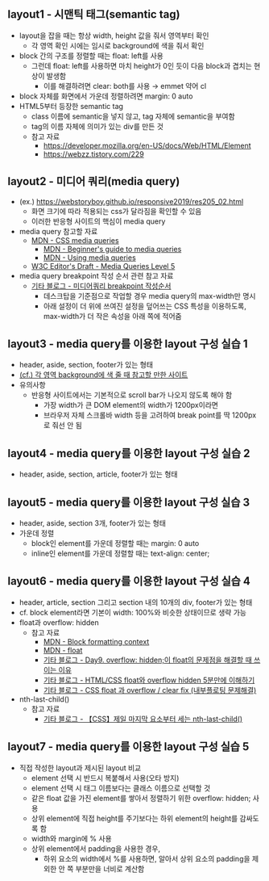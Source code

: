 ## layout1 - 시맨틱 태그(semantic tag)
- layout을 잡을 때는 항상 width, height 값을 줘서 영역부터 확인
  - 각 영역 확인 시에는 임시로 background에 색을 줘서 확인
- block 간의 구조를 정렬할 때는 float: left를 사용
  - 그런데 float: left를 사용하면 마치 height가 0인 듯이 다음 block과 겹치는 현상이 발생함
    - 이를 해결하려면 clear: both를 사용 → emmet 약어 cl
- block 자체를 화면에서 가운데 정렬하려면 margin: 0 auto
- HTML5부터 등장한 semantic tag
  - class 이름에 semantic을 넣지 않고, tag 자체에 semantic을 부여함
  - tag의 이름 자체에 의미가 있는 div를 만든 것
  - 참고 자료
    - https://developer.mozilla.org/en-US/docs/Web/HTML/Element
    - https://webzz.tistory.com/229

## layout2 - 미디어 쿼리(media query)
- (ex.) https://webstoryboy.github.io/responsive2019/res205_02.html
  - 화면 크기에 따라 적용되는 css가 달라짐을 확인할 수 있음
  - 이러한 반응형 사이트의 핵심이 media query
- media query 참고할 자료
  - [MDN - CSS media queries](https://developer.mozilla.org/en-US/docs/Web/CSS/CSS_media_queries)
    - [MDN - Beginner's guide to media queries](https://developer.mozilla.org/en-US/docs/Learn/CSS/CSS_layout/Media_queries)
    - [MDN - Using media queries](https://developer.mozilla.org/en-US/docs/Web/CSS/CSS_media_queries/Using_media_queries)
  - [W3C Editor's Draft - Media Queries Level 5](https://drafts.csswg.org/mediaqueries-5/#typedef-media-feature)
- media query breakpoint 작성 순서 관련 참고 자료
  - [기타 블로그 - 미디어쿼리 breakpoint 작성순서](https://usingu.co.kr/frontend/css/%EB%AF%B8%EB%94%94%EC%96%B4%EC%BF%BC%EB%A6%AC-breakpoint-%EC%9E%91%EC%84%B1%EC%88%9C%EC%84%9C/)
    - 데스크탑을 기준점으로 작업할 경우 media query의 max-width만 명시
    - 아래 설정이 더 위에 쓰여진 설정을 덮어쓰는 CSS 특성을 이용하도록, max-width가 더 작은 속성을 아래 쪽에 적어줌

## layout3 - media query를 이용한 layout 구성 실습 1
- header, aside, section, footer가 있는 형태
- [(cf.) 각 영역 background에 색 줄 때 참고할 만한 사이트](https://materializecss.com/color.html)
- 유의사항
  - 반응형 사이트에서는 기본적으로 scroll bar가 나오지 않도록 해야 함
    - 가장 width가 큰 DOM element의 width가 1200px이라면
    - 브라우저 자체 스크롤바 width 등을 고려하여 break point를 딱 1200px로 줘선 안 됨

## layout4 - media query를 이용한 layout 구성 실습 2
- header, aside, section, article, footer가 있는 형태

## layout5 - media query를 이용한 layout 구성 실습 3
- header, aside, section 3개, footer가 있는 형태
- 가운데 정렬
  - block인 element를 가운데 정렬할 때는 margin: 0 auto
  - inline인 element를 가운데 정렬할 때는 text-align: center;

## layout6 - media query를 이용한 layout 구성 실습 4
- header, article, section 그리고 section 내의 10개의 div, footer가 있는 형태
- cf. block element라면 기본이 width: 100%와 비슷한 상태이므로 생략 가능
- float과 overflow: hidden
  - 참고 자료
    - [MDN - Block formatting context](https://developer.mozilla.org/en-US/docs/Web/CSS/CSS_display/Block_formatting_context)
    - [MDN - float](https://developer.mozilla.org/en-US/docs/Web/CSS/float)
    - [기타 블로그 - Day9. overflow: hidden;이 float의 문제점을 해결할 때 쓰이는 이유](https://velog.io/@kimconut/Day9.-overflow-hidden이-float의-문제점을-해결할-때-쓰이는-이유)
    - [기타 블로그 - HTML/CSS float와 overflow hidden 5분만에 이해하기](https://1duri1.tistory.com/249)
    - [기타 블로그 - CSS float 과 overflow / clear fix (내부플로팅 문제해결)](https://velog.io/@mhnormal/CSS-float-과-overflow-clear-fix-내부플로팅-문제해결)
- nth-last-child()
  - 참고 자료
    - [기타 블로그 - 【CSS】제일 마지막 요소부터 세는 nth-last-child()](https://wellcode.tistory.com/5)

## layout7 - media query를 이용한 layout 구성 실습 5
- 직접 작성한 layout과 제시된 layout 비교
  - element 선택 시 반드시 복붙해서 사용(오타 방지)
  - element 선택 시 태그 이름보다는 클래스 이름으로 선택할 것
  - 같은 float 값을 가진 element를 쌓아서 정렬하기 위한 overflow: hidden; 사용
  - 상위 element에 직접 height를 주기보다는 하위 element의 height를 감싸도록 함
  - width와 margin에 % 사용
  - 상위 element에서 padding을 사용한 경우,
    - 하위 요소의 width에서 %를 사용하면, 알아서 상위 요소의 padding을 제외한 안 쪽 부분만을 너비로 계산함
